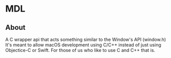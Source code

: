 # MDL 

## About

A C wrapper api that acts something similar to the Window's API (window.h)
It's meant to allow macOS development using C/C++ instead of just using Objectice-C or Swift.
For those of us who like to use C and C++ that is.